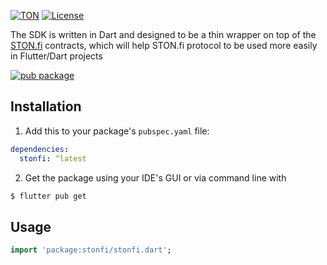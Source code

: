 [![TON](https://img.shields.io/badge/based%20on-TON-blue)](https://ton.org/)
[![License](https://img.shields.io/npm/l/@ston-fi/sdk)](https://img.shields.io/npm/l/@ston-fi/sdk)

The SDK is written in Dart and designed to be a thin wrapper on top of the [STON.fi](https://ston.fi/) contracts, which will help STON.fi protocol to be used more easily in Flutter/Dart projects

[![pub package](https://img.shields.io/pub/v/stonfi.svg)](https://pub.dev/packages/stonfi)

## Installation

1. Add this to your package's `pubspec.yaml` file:

```yaml
dependencies:
  stonfi: ^latest
```

2. Get the package using your IDE's GUI or via command line with

```bash
$ flutter pub get
```

## Usage

```dart
import 'package:stonfi/stonfi.dart';
```